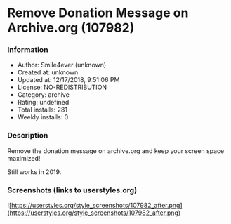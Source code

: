 # Remove Donation Message on Archive.org (107982)

### Information
- Author: Smile4ever (unknown)
- Created at: unknown
- Updated at: 12/17/2018, 9:51:06 PM
- License: NO-REDISTRIBUTION
- Category: archive
- Rating: undefined
- Total installs: 281
- Weekly installs: 0


### Description
Remove the donation message on archive.org and keep your screen space maximized!

Still works in 2019.


### Screenshots (links to userstyles.org)
![https://userstyles.org/style_screenshots/107982_after.png](https://userstyles.org/style_screenshots/107982_after.png)



